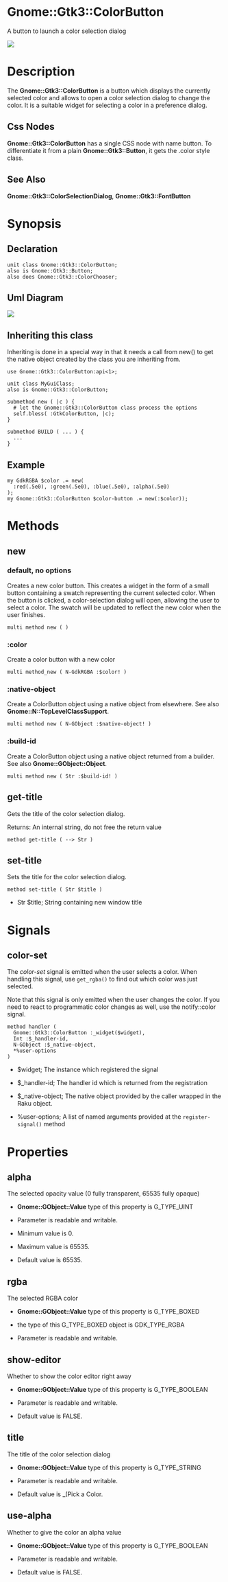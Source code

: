 Gnome::Gtk3::ColorButton
========================

A button to launch a color selection dialog

![](images/color-button.png)

Description
===========

The **Gnome::Gtk3::ColorButton** is a button which displays the currently selected color and allows to open a color selection dialog to change the color. It is a suitable widget for selecting a color in a preference dialog.

Css Nodes
---------

**Gnome::Gtk3::ColorButton** has a single CSS node with name button. To differentiate it from a plain **Gnome::Gtk3::Button**, it gets the .color style class.

See Also
--------

**Gnome::Gtk3::ColorSelectionDialog**, **Gnome::Gtk3::FontButton**

Synopsis
========

Declaration
-----------

    unit class Gnome::Gtk3::ColorButton;
    also is Gnome::Gtk3::Button;
    also does Gnome::Gtk3::ColorChooser;

Uml Diagram
-----------

![](plantuml/ColorButton.svg)

Inheriting this class
---------------------

Inheriting is done in a special way in that it needs a call from new() to get the native object created by the class you are inheriting from.

    use Gnome::Gtk3::ColorButton:api<1>;

    unit class MyGuiClass;
    also is Gnome::Gtk3::ColorButton;

    submethod new ( |c ) {
      # let the Gnome::Gtk3::ColorButton class process the options
      self.bless( :GtkColorButton, |c);
    }

    submethod BUILD ( ... ) {
      ...
    }

Example
-------

    my GdkRGBA $color .= new(
      :red(.5e0), :green(.5e0), :blue(.5e0), :alpha(.5e0)
    );
    my Gnome::Gtk3::ColorButton $color-button .= new(:$color));

Methods
=======

new
---

### default, no options

Creates a new color button. This creates a widget in the form of a small button containing a swatch representing the current selected color. When the button is clicked, a color-selection dialog will open, allowing the user to select a color. The swatch will be updated to reflect the new color when the user finishes.

    multi method new ( )

### :color

Create a color button with a new color

    multi method_new ( N-GdkRGBA :$color! )

### :native-object

Create a ColorButton object using a native object from elsewhere. See also **Gnome::N::TopLevelClassSupport**.

    multi method new ( N-GObject :$native-object! )

### :build-id

Create a ColorButton object using a native object returned from a builder. See also **Gnome::GObject::Object**.

    multi method new ( Str :$build-id! )

get-title
---------

Gets the title of the color selection dialog.

Returns: An internal string, do not free the return value

    method get-title ( --> Str )

set-title
---------

Sets the title for the color selection dialog.

    method set-title ( Str $title )

  * Str $title; String containing new window title

Signals
=======

color-set
---------

The *color-set* signal is emitted when the user selects a color. When handling this signal, use `get_rgba()` to find out which color was just selected.

Note that this signal is only emitted when the user changes the color. If you need to react to programmatic color changes as well, use the notify::color signal.

    method handler (
      Gnome::Gtk3::ColorButton :_widget($widget),
      Int :$_handler-id,
      N-GObject :$_native-object,
      *%user-options
    )

  * $widget; The instance which registered the signal

  * $_handler-id; The handler id which is returned from the registration

  * $_native-object; The native object provided by the caller wrapped in the Raku object.

  * %user-options; A list of named arguments provided at the `register-signal()` method

Properties
==========

alpha
-----

The selected opacity value (0 fully transparent, 65535 fully opaque)

  * **Gnome::GObject::Value** type of this property is G_TYPE_UINT

  * Parameter is readable and writable.

  * Minimum value is 0.

  * Maximum value is 65535.

  * Default value is 65535.

rgba
----

The selected RGBA color

  * **Gnome::GObject::Value** type of this property is G_TYPE_BOXED

  * the type of this G_TYPE_BOXED object is GDK_TYPE_RGBA

  * Parameter is readable and writable.

show-editor
-----------

Whether to show the color editor right away

  * **Gnome::GObject::Value** type of this property is G_TYPE_BOOLEAN

  * Parameter is readable and writable.

  * Default value is FALSE.

title
-----

The title of the color selection dialog

  * **Gnome::GObject::Value** type of this property is G_TYPE_STRING

  * Parameter is readable and writable.

  * Default value is _(Pick a Color.

use-alpha
---------

Whether to give the color an alpha value

  * **Gnome::GObject::Value** type of this property is G_TYPE_BOOLEAN

  * Parameter is readable and writable.

  * Default value is FALSE.


